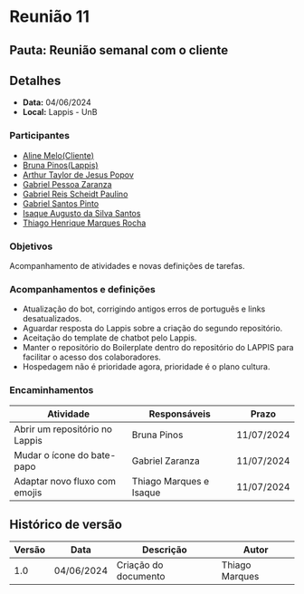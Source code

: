# Reunião 11

## Pauta: Reunião semanal com o cliente

## Detalhes

- **Data:** 04/06/2024
- **Local:** Lappis - UnB

### Participantes

- [Aline Melo(Cliente)](https://github.com/aline-melo)
- [Bruna Pinos(Lappis)](https://github.com/brunapinos)
- [Arthur Taylor de Jesus Popov](https://github.com/Eruel6)
- [Gabriel Pessoa Zaranza](https://github.com/GZaranza)
- [Gabriel Reis Scheidt Paulino](https://github.com/Gxaite)
- [Gabriel Santos Pinto](https://github.com/GabrielSPinto)
- [Isaque Augusto da Silva Santos](https://github.com/seraphritt)
- [Thiago Henrique Marques Rocha](https://github.com/MarquesAerospace)

### Objetivos

Acompanhamento de atividades e novas definições de tarefas.

### Acompanhamentos e definições

- Atualização do bot, corrigindo antigos erros de português e links desatualizados.
- Aguardar resposta do Lappis sobre a criação do segundo repositório.
- Aceitação do template de chatbot pelo Lappis.
- Manter o repositório do Boilerplate dentro do repositório do LAPPIS para facilitar o acesso dos colaboradores.
- Hospedagem não é prioridade agora, prioridade é o plano cultura.

### Encaminhamentos

| Atividade                                       | Responsáveis                  | Prazo       |
|-------------------------------------------------|-------------------------------|-------------|
| Abrir um repositório no Lappis                  | Bruna Pinos                   | 11/07/2024  |
| Mudar o ícone do bate-papo                      | Gabriel Zaranza               | 11/07/2024  |
| Adaptar novo fluxo com emojis                   | Thiago Marques e Isaque       | 11/07/2024  |

## Histórico de versão

| Versão | Data       | Descrição             | Autor            |
|--------|------------|-----------------------|------------------|
| 1.0    | 04/06/2024 | Criação do documento  | Thiago Marques   |